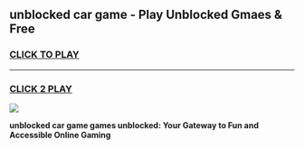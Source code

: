 
## unblocked car game - Play Unblocked Gmaes & Free
<h3>
<a href="https://premium.freeplayer.one?title=unblocked_car_game&ref=20F">CLICK TO PLAY</a></h3>
<hr>

<h3>
<a href="https://premium.freeplayer.one?title=unblocked_car_game&ref=20F">CLICK 2 PLAY</a>
  
</h3>

<a href="https://premium.freeplayer.one?title=unblocked_car_game&ref=20F/"><img src="https://clearcache.store/games.png"></a>


**unblocked car game games unblocked: Your Gateway to Fun and Accessible Online Gaming**
